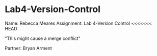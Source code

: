 # Lab4-Version-Control

Name: Rebecca Meares
Assignment: Lab 4-Version Control
<<<<<<< HEAD

"This might cause a merge conflict"

Partner: Bryan Arment
